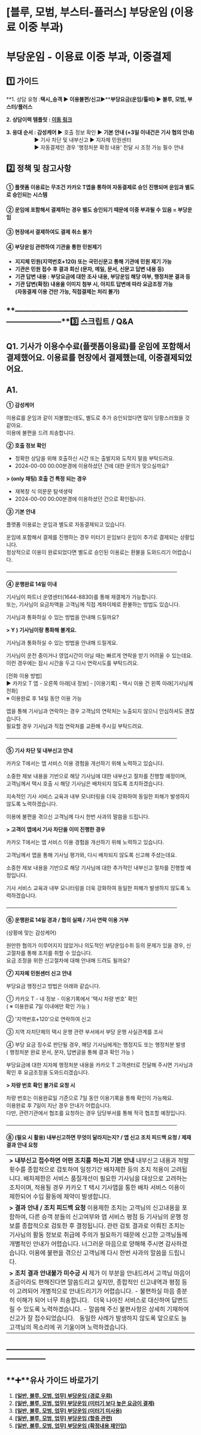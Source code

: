 # [블루, 모범, 부스터-플러스] 부당운임 (이용료 이중 부과)

**부당운임 - 이용료 이중 부과, 이중결제**
==========================

**1️⃣ 가이드**
-----------

**1. 상담 유형 :****택시\_승객 ▶ 이용불편/신고****▶****부당요금(운임/톨비) ▶ 블루, 모범, 부스터/플러스**

**2. 상담이력 템플릿 : [이동 링크](https://kakaomobilitysupport.zendesk.com/hc/ko/articles/31311986171161--%ED%83%9D%EC%8B%9C-%EC%8A%B9%EA%B0%9D-%EB%B6%80%EB%8B%B9%EC%9A%94%EA%B8%88-%EB%B6%80%EB%8B%B9%EC%9A%B4%EC%9E%84-%EC%83%81%EB%8B%B4%EC%9D%B4%EB%A0%A5)**

**3. 응대 순서 : 감성케어 ▶** 호출 정보 확인 ▶ **기본 안내 (+3일 이내건은 기사 협의 안내)**  
                   ▶ 기사 차단 및 내부신고 ▶ 지자체 민원센터  
                   ▶ 자동결제인 경우 '행정처분 확정 내용' 전달 시 조정 가능 필수 안내

**2️⃣ 정책 및 참고사항**
-----------------

#### **① 플랫폼 이용료는 무조건 카카오 T앱을 통하여 자동결제로 승인 진행되며 운임과 별도로 승인되는 시스템**

#### **② 운임에 포함해서 결제하는 경우 별도 승인되기 때문에 이중 부과될 수 있음 = 부당운임**

#### **③ 현장에서 결제하여도 결제 취소 불가**

#### **④ 부당운임 관련하여 기관을 통한 민원제기**

* **지지체 민원(지역번호+120) 또는 국민신문고 통해 기관에 민원 제기 가능**
* **기관은 민원 접수 후 결과 회신 (문자, 메일, 문서, 신문고 답변 내용 등)**
* **기관 답변 내용 : 부당요금에 대한 조사 내용, 부당운임 해당 여부, 행정처분 결과 등**
* **기관 답변(확정) 내용을 이미지 첨부 시, 아지트 답변에 따라 요금조정 가능  
  (자동결제 이용 건만 가능, 직접결제는 처리 불가)**

**―****―****―****―****―****―****―****―****―****―****―****―****―****―****―****―****―****―****―****―****―****―****―****―****―****―****―****―****―****3️⃣ 스크립트 / Q&A**
-------------------------------------------------------------------------------------------------------------------------------------------------------------------

**Q1.** **기사가 이용수수료(플랫폼이용료)를 운임에 포함해서 결제했어요.** **이용료를 현장에서 결제했는데, 이중결제되었어요.**
-----------------------------------------------------------------------------

**A1.**
-------

**① 감성케어**

이용료를 운임과 같이 지불했는데도, 별도로 추가 승인되었다면 많이 당황스러웠을 것 같아요.  
이용에 불편을 드려 죄송합니다.

**② 호출 정보 확인**

- 정확한 상담을 위해 호출하신 시간 또는 출발지와 도착지 말씀 부탁드려요.   
- 2024-00-00 00:00분경에 이용하셨던 건에 대한 문의가 맞으실까요?

**> (only 채팅) 호출 건 특정 되는 경우**

- 재복창 식 의문문 탐색생략  
- 2024-00-00 00:00분경에 이용하셨던 건으로 확인됩니다.

**③ 기본 안내**

플랫폼 이용료는 운임과 별도로 자동결제되고 있습니다.

운임에 포함해서 결제를 진행하는 경우 미터기 운임보다 운임이 추가로 결제되는 상황입니다.   
정상적으로 이용이 완료되었다면 별도로 승인된 이용료는 환불을 도와드리기 어렵습니다.

──────────────────────────────────────────────

**④ 운행완료 14일 이내**

기사님이 파트너 운영센터(1644-8830)를 통해 재결제가 가능합니다.   
또는, 기사님이 요금차액을 고객님께 직접 계좌이체로 환불하는 방법도 있습니다.

기사님과 통화하실 수 있는 방법을 안내해 드릴까요?

**> Y ) 기사님이랑 통화해 볼게요.**

기사님과 통화하실 수 있는 방법을 안내해 드릴게요.

기사님이 운전 중이거나 영업시간이 아닐 때는 빠르게 연락을 받기 어려울 수 있는데요.   
이런 경우에는 잠시 시간을 두고 다시 연락시도를 부탁드려요.

[전화 이용 방법]  
▶ 카카오 T 앱 - 오른쪽 아래[내 정보] - [이용기록] - 택시 이용 건 왼쪽 아래[기사님께 전화]  
※ 이용완료 후 14일 동안 이용 가능

앱을 통해 기사님과 연락하는 경우 고객님의 연락처는 노출되지 않으니 안심하셔도 괜찮습니다.  
필요할 경우 기사님과 직접 연락처를 교환해 주시길 부탁드려요.

──────────────────────────────────────────────

**⑤ 기사 차단 및 내부신고 안내**

카카오 T에서는 앱 서비스 이용 경험을 개선하기 위해 노력하고 있습니다.

소중한 제보 내용을 기반으로 해당 기사님에 대한 내부신고 절차를 진행할 예정이며,  
고객님께서 택시 호출 시 해당 기사님은 배차되지 않도록 조치하겠습니다.

지속적인 기사 서비스 교육과 내부 모니터링을 더욱 강화하여 동일한 피해가 발생하지 않도록 노력하겠습니다.

이용에 불편을 겪으신 고객님께 다시 한번 사과의 말씀을 드립니다.

**> 고객이 앱에서 기사 차단을 이미 진행한 경우**

카카오 T에서는 앱 서비스 이용 경험을 개선하기 위해 노력하고 있습니다.

고객님께서 앱을 통해 기사님 평가와, 다시 배차되지 않도록 신고해 주셨는데요.

소중한 제보 내용을 기반으로 해당 기사님에 대한 추가적인 내부신고 절차를 진행할 예정입니다.

기사 서비스 교육과 내부 모니터링을 더욱 강화하여 동일한 피해가 발생하지 않도록 노력하겠습니다.

──────────────────────────────────────────────

**⑥ 운행완료 14일 경과 / 협의 실패 / 기사 연락 이용 거부**

(상황에 맞는 감성케어)

원만한 협의가 이루어지지 않았거나 의도적인 부당운임수취 등의 문제가 있을 경우, 신고절차를 통해 조치를 취할 수 있습니다.  
요금 조정을 위한 신고절차에 대해 안내해 드려도 될까요?

**⑦ 지자체 민원센터 신고 안내**

부당요금 행정신고 방법은 아래와 같습니다.

① 카카오 T - 내 정보 - 이용기록에서 '택시 차량 번호' 확인  
( ※ 이용완료 7일 이내에만 확인 가능 )

② '지역번호+120'으로 연락하여 신고

③ 지역 자치단체의 택시 운행 관련 부서에서 부당 운행 사실관계를 조사

④ 부당 요금 징수로 판단될 경우, 해당 기사님에게는 행정지도 또는 행정처분 발생  
( 행정처분 완료 문서, 문자, 답변글을 통해 결과 확인 가능 )

부당요금에 대한 지자체 행정처분 내용을 카카오 T 고객센터로 전달해 주시면 기사님과 확인 후 요금조정을 도와드리겠습니다.

**> 차량 번호 확인 불가로 요청 시**

차량 번호는 이용완료일 기준으로 7일 동안 이용기록을 통해 확인이 가능해요.  
이용완료 후 7일이 지난 경우 안내가 어렵습니다.  
다만, 관련기관에서 협조를 요청하는 경우 담당부서를 통해 적극 협조할 예정입니다.

──────────────────────────────────────────────

**⑧ (필요 시 활용) 내부신고하면 무엇이 달라지는지? / 앱 신고 조치 피드백 요청 / 제재 결과 안내 요청**

|  |
| --- |
| **> 내부신고 접수하면 어떤 조치를 하는지 기본 안내**  내부신고 내용과 적발 횟수를 종합적으로 검토하여 일정기간 배차제한 등의 조치 적용이 고려됩니다.  배차제한은 서비스 품질개선이 필요한 기사님을 대상으로 고려하는 조치이며, 적용될 경우 카카오 T 택시 기사앱을 통한 배차 서비스 이용이 제한되어 수입 활동에 제약이 발생합니다. |
| **> 결과 안내 / 조치 피드백 요청**  이용제한 조치는 고객님의 신고내용을 포함하여, 다른 승객 분들의 신고여부와 앱 서비스 평점 등 기사님의 운행 정보를 종합적으로 검토한 후 결정됩니다.  관련 검토 결과로 이뤄진 조치는 기사님의 활동 정보로 취급에 주의가 필요하기 때문에 신고한 고객님들께 개별적인 안내가 어렵습니다. 너그러운 마음으로 양해해 주시면 감사하겠습니다.  이용에 불편을 겪으신 고객님께 다시 한번 사과의 말씀을 드립니다. |
| **> 조치 결과 안내불가 미수긍 시**  제가 이 부분을 안내드려서 고객님 마음이 조금이라도 편해진다면 말씀드리고 싶지만, 종합적인 신고내역과 평점 등이 고려되어 개별적으로 안내드리기가 어렵습니다.  - 불편하실 마음 충분히 이해가 되어 너무 죄송합니다.   더욱 나아진 서비스로 대신하여 답변드릴 수 있도록 노력하겠습니다.  - 말씀해 주신 불편사항은 상세히 기재하여 신고가 잘 접수되었습니다.   동일한 사례가 발생하지 않도록 앞으로도 늘 고객님의 목소리에 귀 기울이며 노력하겠습니다. |

**―****―****―****―****―****―****―****―****―****―****―****―****―****―****―****―****―****―****―****―****―****―****―****―****―****―****―****―****―**
-------------------------------------------------------------------------------------------------------------------------------------------------

**➕****유사 가이드 바로가기**
--------------------

1. **[[일반, 블루, 모범, 업무] 부당운임 (경로 우회)](https://kakaomobilitysupport.zendesk.com/hc/ko/articles/29325641802521)**
2. **[[일반, 블루, 모범, 업무] 부당운임 (미터기 보다 높은 요금이 결제)](https://kakaomobilitysupport.zendesk.com/hc/ko/articles/29327300536601)**
3. **[[일반, 블루, 모범, 업무] 부당운임 (미터기 미사용)](https://kakaomobilitysupport.zendesk.com/hc/ko/articles/29317705625497)**
4. **[[일반, 블루, 모범, 업무] 부당운임 (할증 관련)](https://kakaomobilitysupport.zendesk.com/hc/ko/articles/29329342307353)**
5. **[[일반, 블루, 모범, 업무] 부당운임 (확정내용 재인입)](https://kakaomobilitysupport.zendesk.com/hc/ko/articles/29462007173657)**